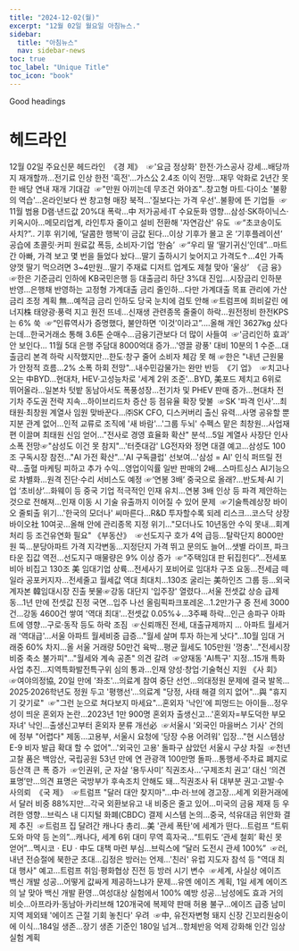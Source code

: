 ```yaml
---
title: "2024-12-02(월)"
excerpt: "12월 02일 월요일 아침뉴스."
sidebar:
  title: "아침뉴스"
  nav: sidebar-news
toc: true
toc_label: "Unique Title"
toc_icon: "book"
---
```


Good headings

# 헤드라인
12월 02일 주요신문 헤드라인
​
《경  제》
​
☞'요금 정상화' 한전·가스공사 강세…배당까지 재개할까...전기료 인상 한전 '흑전'...가스公 2.4조 이익 전망...재무 악화로 2년간 못한 배당 연내 재개 기대감
​
☞"만원 아끼는데 무조건 와야죠"..창고형 마트·다이소 '불황의 역습'...온라인보다 싼 창고형 매장 북적...'질보다는 가격 우선'..불황에 뜬 기업들
​
☞11월 범용 D램·낸드값 20%대 폭락...中 저가공세·IT 수요둔화 영향...삼성·SK하이닉스·키옥시아...메모리업계, 라인투자 줄이고 설비 전환해 '자연감산' 유도
​
☞“초코송이도 사치?”.. 기후 위기에, ‘달콤한 행복’이 금값 된다...이상 기후가 몰고 온 ‘기후플레이션’ 공습에 초콜릿·커피 원료값 폭등, 소비자·기업 ‘한숨’
​
☞“우리 딸 ‘딸기귀신’인데”…마트 간 아빠, 가격 보고 몇 번을 들었다 놨다...딸기 출하시기 늦어지고 가격도↑...4인 가족 양껏 딸기 먹으려면 3~4만원...딸기 주재료 디저트 업계도 제철 맞아 ‘울상’
​
《금  융》
​
☞한은 기준금리 인하에 KB국민은행 등 대출금리 하단 3%대 진입...시장금리 인하분 반영...은행채 반영하는 고정형 가계대출 금리 줄인하...다만 가계대출 목표 관리에 가산금리 조정 계획 無...예적금 금리 인하도 당국 눈치에 검토 안해
​
☞트럼프에 희비갈린 에너지株 태양광·풍력 지고 원전 뜨네...신재생 관련종목 줄줄이 하락...원전정비 한전KPS는 6% 쑥
​
☞“인류역사가 증명했다, 불안하면 ‘이것’이라고”....올해 개인 3627kg 샀다는데...한국거래소 통해 3.6톤 순매수...금융기관보다 더 많이 사들여
​
☞'금리인하 효과' 안 보인다... 11월 5대 은행 주담대 8000억대 증가...'영끌 광풍' 대비 10분의 1 수준...대출금리 본격 하락 시작했지만...한도·창구 줄어 소비자 체감 못 해
​
☞한은 "내년 근원물가 안정적 흐름…2% 소폭 하회 전망"...내수민감물가는 완만 반등
​
《기  업》
​
☞치고나오는 中BYD…현대차, HEV·고성능차로 '세계 2위 조준'...BYD, 美포드 제치고 6위로 뛰어올라...일본차 텃밭 동남아서도 폭풍성장...전기차 및 PHEV 판매 증가...현대차 전기차 주도권 전략 지속...하이브리드차 증산 등 점유율 확장 맞불
​
☞SK '파격 인사'…최태원·최창원 계열사 임원 맞바꾼다...㈜SK CFO, 디스커버리 출신 유력...사명 공유할 뿐 지분 관계 없어...인적 교류로 조직에 '새 바람'...'그룹 두뇌' 수펙스 맡은 최창원...사업재편 이끌며 최태원 신임 얻어..."전사로 경영 효율화 확산" 분석...5일 계열사 사장단 인사 소폭 전망
​
☞"삼성도 이건 못 참지"…'터줏대감' LG전자와 정면 대결 예고...삼성도 100조 구독시장 참전…"AI 가전 확산"...'AI 구독클럽' 선보여...'삼성 = AI' 인식 퍼뜨릴 전략...출혈 마케팅 피하고 추가 수익...영업이익률 일반 판매의 2배...스마트싱스 AI기능으로 차별화...원격 진단·수리 서비스도 예정
​
☞‘연봉 3배’ 중국으로 올래?...반도체·AI 기업 ‘초비상’...화웨이 등 중국 기업 적극적인 인재 유치...연봉 3배 인상 등 파격 제안하는 것으로 전해져...인재 이동 시 기술 유출까지 이어질 수 있어 문제
​
☞기술특례상장 바이오 줄퇴출 위기…'한국의 모더나' 씨마른다...R&D 투자할수록 되레 리스크...코스닥 상장 바이오社 10여곳...올해 안에 관리종목 지정 위기..."모더나도 10년동안 수익 못내...회계처리 등 조건유연화 필요"
​
《부동산》
​
☞선도지구 호가 4억 급등…탈락단지 8000만원 뚝...분당아파트 가격 지각변동...지정단지 가격 뛰고 문의도 늘어...샛별 라이프, 파크타운 집값 역전...선도지구 매물량은 9% 이상 증가
​
☞“주택임대 판 뒤집힌다”…전세포비아 비집고 130조 美 임대기업 상륙...전세사기 포비어로 임대차 구조 요동...전세금 떼일라 공포커지자...전세줄고 월세값 역대 최대치...130조 굴리는 美하인즈 그룹 등...외국계자본 韓임대시장 진출 봇물
​
☞강동 대단지 '입주장' 열렸다…서울 전셋값 상승 급제동...1년 만에 전셋값 진정 국면...입주 나선 올림픽파크포레온...1.2만가구 중 전세 3000건...강동 4600건 쌓여 '역대 최대'...전셋값 0.05%↓…3주째 하락...인근 송파구 아파트에 영향...구로·동작 등도 하락 조짐
​
☞신뢰깨진 전세, 대출규제까지 … 아파트 월세거래 '역대급'...서울 아파트 월세비중 급증..."월세 살며 투자 하는게 낫다"...10월 임대 거래중 60% 차지...올 서울 거래량 50만건 육박...평균 월세도 105만원 '껑충'..."전세시장 비중 축소 불가피"..."월세와 계속 공존" 의견 갈려
​
☞양재동 'AI특구' 지정…15개 특화 사업 추진...지역특화발전특구위 심의 통과...인재 양성·창업·기술혁신 지원
​
《사  회》
​
☞여야의정協, 20일 만에 '좌초'…의료계 참여 중단 선언...의대정원 문제에 결국 발목…2025·2026학년도 정원 두고 '평행선'...의료계 "당정, 사태 해결 의지 없어"…與 "휴지기 갖기로"
​
☞"그런 눈으로 쳐다보지 마세요"…혼외자 '낙인'에 피멍드는 아이들...정우성이 띄운 혼외자 논란...2023년 1만 900명 혼외자 출생신고...'혼외자=부도덕한 부모 자녀' 낙인...출생신고부터 혼외자 분류 개선必
​
☞서울시 '외국인 마을버스 기사' 건의에 정부 "어렵다" 제동...고용부, 서울시 요청에 '당장 수용 어려워' 입장..."현 시스템상 E-9 비자 발급 확대 할 수 없어"...'외국인 고용'  돌파구 삼았던 서울시 구상 차질
​
☞천년고찰 품은 백암산, 국립공원 53년 만에 연 관광객 100만명 돌파...통행세·주차료 폐지로 등산객 큰 폭 증가
​
☞인권위, 군 자살 ‘용두사미’ 직권조사…‘구제조치 권고’ 대신 ‘의견 표명’만...의견 표명은 국방부가 후속조치 안해도 돼...직권조사 뒤 대부분 권고·고발·수사의뢰
​
《국  제》
​
☞트럼프 "달러 대안 찾지마"…中·러·브에 경고장...세계 외환거래에서 달러 비중 88%지만...각국 외환보유고 내 비중은 줄고 있어...미국의 금융 제재 등 우려한 영향...브릭스 내 디지털 화폐(CBDC) 결제 시스템 논의...중국, 석유대금 위안화 결제 추진
​
☞트럼프 집 달려간 캐나다 총리…美 '관세 폭탄'에 세계가 떤다...트럼프 “트뤼도와 마약 등 논의”...캐나다, 세계 6위 대미 무역 흑자국...“트뤼도 ‘관세 철회’ 확신 못 얻어”...멕시코ㆍEUㆍ中도 대책 마련 부심...브릭스에 “달러 도전시 관세 100%”
​
☞러, 내년 전승절에 북한군 초대…김정은 방러는 언제...'친러' 유럽 지도자 참석 등 "역대 최대 행사" 예고...트럼프 취임·평화협상 진전 등 방러 시기 변수
​
☞세계, 사실상 에이즈 백신 개발 성공…어떻게 값싸게 제공하느냐가 문제...유엔 에이즈 계획, 1일 세계 에이즈의 날 맞아 백신 개발 환영...여성대상 실험에서 100% 예방 성공…남성에도 효과 거의 비슷...아프라카·동남아·카리브해 120개국에 복제약 판매 허용 불구...에이즈 급증 남미 지역 제외돼 '에이즈 근절 기회 놓친다' 우려
​
☞中, 유전자변형 돼지 신장 긴꼬리원숭이에 이식…184일 생존...장기 생존 기준인 180일 넘겨...항체반응 억제 강화해 인간 임상실험 계획
